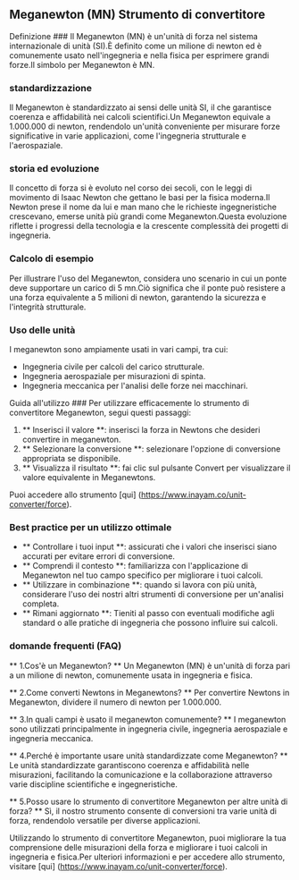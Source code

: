 ## Meganewton (MN) Strumento di convertitore

Definizione ###
Il Meganewton (MN) è un'unità di forza nel sistema internazionale di unità (SI).È definito come un milione di newton ed è comunemente usato nell'ingegneria e nella fisica per esprimere grandi forze.Il simbolo per Meganewton è MN.

### standardizzazione
Il Meganewton è standardizzato ai sensi delle unità SI, il che garantisce coerenza e affidabilità nei calcoli scientifici.Un Meganewton equivale a 1.000.000 di newton, rendendolo un'unità conveniente per misurare forze significative in varie applicazioni, come l'ingegneria strutturale e l'aerospaziale.

### storia ed evoluzione
Il concetto di forza si è evoluto nel corso dei secoli, con le leggi di movimento di Isaac Newton che gettano le basi per la fisica moderna.Il Newton prese il nome da lui e man mano che le richieste ingegneristiche crescevano, emerse unità più grandi come Meganewton.Questa evoluzione riflette i progressi della tecnologia e la crescente complessità dei progetti di ingegneria.

### Calcolo di esempio
Per illustrare l'uso del Meganewton, considera uno scenario in cui un ponte deve supportare un carico di 5 mn.Ciò significa che il ponte può resistere a una forza equivalente a 5 milioni di newton, garantendo la sicurezza e l'integrità strutturale.

### Uso delle unità
I meganewton sono ampiamente usati in vari campi, tra cui:
- Ingegneria civile per calcoli del carico strutturale.
- Ingegneria aerospaziale per misurazioni di spinta.
- Ingegneria meccanica per l'analisi delle forze nei macchinari.

Guida all'utilizzo ###
Per utilizzare efficacemente lo strumento di convertitore Meganewton, segui questi passaggi:
1. ** Inserisci il valore **: inserisci la forza in Newtons che desideri convertire in meganewton.
2. ** Selezionare la conversione **: selezionare l'opzione di conversione appropriata se disponibile.
3. ** Visualizza il risultato **: fai clic sul pulsante Convert per visualizzare il valore equivalente in Meganewtons.

Puoi accedere allo strumento [qui] (https://www.inayam.co/unit-converter/force).

### Best practice per un utilizzo ottimale
- ** Controllare i tuoi input **: assicurati che i valori che inserisci siano accurati per evitare errori di conversione.
- ** Comprendi il contesto **: familiarizza con l'applicazione di Meganewton nel tuo campo specifico per migliorare i tuoi calcoli.
- ** Utilizzare in combinazione **: quando si lavora con più unità, considerare l'uso dei nostri altri strumenti di conversione per un'analisi completa.
- ** Rimani aggiornato **: Tieniti al passo con eventuali modifiche agli standard o alle pratiche di ingegneria che possono influire sui calcoli.

### domande frequenti (FAQ)

** 1.Cos'è un Meganewton? **
Un Meganewton (MN) è un'unità di forza pari a un milione di newton, comunemente usata in ingegneria e fisica.

** 2.Come converti Newtons in Meganewtons? **
Per convertire Newtons in Meganewton, dividere il numero di newton per 1.000.000.

** 3.In quali campi è usato il meganewton comunemente? **
I meganewton sono utilizzati principalmente in ingegneria civile, ingegneria aerospaziale e ingegneria meccanica.

** 4.Perché è importante usare unità standardizzate come Meganewton? **
Le unità standardizzate garantiscono coerenza e affidabilità nelle misurazioni, facilitando la comunicazione e la collaborazione attraverso varie discipline scientifiche e ingegneristiche.

** 5.Posso usare lo strumento di convertitore Meganewton per altre unità di forza? **
Sì, il nostro strumento consente di conversioni tra varie unità di forza, rendendolo versatile per diverse applicazioni.

Utilizzando lo strumento di convertitore Meganewton, puoi migliorare la tua comprensione delle misurazioni della forza e migliorare i tuoi calcoli in ingegneria e fisica.Per ulteriori informazioni e per accedere allo strumento, visitare [qui] (https://www.inayam.co/unit-converter/force).